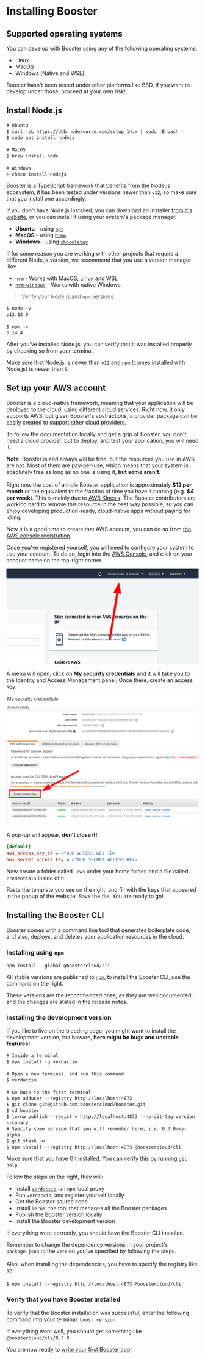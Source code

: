 # Installing Booster

## Supported operating systems

You can develop with Booster using any of the following operating systems:

* Linux
* MacOS
* Windows (Native and WSL)

Booster hasn't been tested under other platforms like BSD, if you want to
develop under those, proceed at your own risk!

## Install Node.js

```shell
# Ubuntu
$ curl -sL https://deb.nodesource.com/setup_14.x | sudo -E bash -
$ sudo apt install nodejs

# MacOS
$ brew install node

# Windows
> choco install nodejs
```

Booster is a TypeScript framework that benefits from the Node.js ecosystem, it
has been tested under versions newer than `v12`, so make sure that you install one
accordingly.

If you don't have Node.js installed, you can download an installer [from it's website](https://nodejs.org/en/), or you can install it using your system's
package manager.

* **Ubuntu** - using [`apt`](https://wiki.debian.org/Apt)
* **MacOS** - using [`brew`](https://brew.sh/)
* **Windows** - using [`chocolatey`](https://chocolatey.org/)

If for some reason you are working with other projects that require a different
Node.js version, we recommend that you use a version manager like:

* [`nvm`](https://github.com/nvm-sh/nvm) - Works with MacOS, Linux and WSL
* [`nvm-windows`](https://github.com/coreybutler/nvm-windows) - Works with native Windows

> Verify your Node.js and `npm` versions

```shell
$ node -v
v13.12.0

$ npm -v
6.14.4
```

After you've installed Node.js, you can verify that it was installed properly by
checking so from your terminal.

Make sure that Node.js is newer than `v12` and `npm` (comes installed with Node.js) is newer than `6`.

## Set up your AWS account

Booster is a cloud-native framework, meaning that your application will be deployed
to the cloud, using different cloud services. Right now, it only supports AWS, but
given Booster's abstractions, a provider package can be easily created to support
other cloud providers.

To follow the documentation locally and get a grip of Booster, you don't need a
cloud provider, but to deploy, and test your application, you will need it.

<aside class="warning">
<b>Note:</b> Booster is and always will be free, but the resources you use in AWS
are not.
Most of them are pay-per-use, which means that your system is absolutely free as
long as no one is using it, <b>but some aren't</b>.
</br>
</br>
Right now the cost of an idle Booster application is approximately <b>$12 per month</b>
or the equivalent to the fraction of time you have it running
(e.g. <b>$4 per week</b>). This is mainly due to
<a href="https://aws.amazon.com/kinesis/">AWS Kinesis</a>.
The Booster contributors are working hard to remove this resource in the best way
possible, so you can enjoy developing production-ready, cloud-native apps without
paying for idling.
</aside>

Now it is a good time to create that AWS account, you can do so from
[the AWS console registration](https://portal.aws.amazon.com/billing/signup).


Once you've registered yourself, you will need to configure your system to use your
account. To do so, login into the [AWS Console](https://console.aws.amazon.com), and
click on your account name on the top-right corner.

![aws account menu location](../images/aws-account-menu.png)

A menu will open, click on **My security credentials** and it will take you to the
Identity and Access Management panel. Once there, create an access key:

![create access key button location](../images/aws-create-access-key.png)

A pop-up will appear, **don't close it!**.

```ini
[default]
aws_access_key_id = <YOUR ACCESS KEY ID>
aws_secret_access_key = <YOUR SECRET ACCESS KEY>
```

Now create a folder called `.aws` under your home folder, and a file called
`credentials` inside of it.

Paste the template you see on the right, and fill with the keys that appeared
in the popup of the website. Save the file. You are ready to go!

## Installing the Booster CLI

Booster comes with a command line tool that generates boilerplate code, and also,
deploys, and deletes your application resources in the cloud.

### Installing using `npm`

```shell
npm install --global @boostercloud/cli
```

All stable versions are published to [`npm`](https://npmjs.com), to install the
Booster CLI, use the command on the right.

These versions are the recommended ones, as they are well documented, and the
changes are stated in the release notes.

### Installing the development version

If you like to live on the bleeding edge, you might want to install the development
version, but beware, **here might be bugs and unstable features!**

```shell
# Inside a terminal
$ npm install -g verdaccio

# Open a new terminal, and run this command
$ verdaccio

# Go back to the first terminal
$ npm adduser --registry http://localhost:4873
$ git clone git@github.com:boostercloud/booster.git
$ cd booster
$ lerna publish --registry http://localhost:4873 --no-git-tag-version --canary
# Specify some version that you will remember here, i.e. 0.3.0-my-alpha
$ git stash -u
$ npm install --registry http://localhost:4873 @boostercloud/cli
```

Make sure that you have [Git](https://git-scm.com/) installed. You can verify this
by running `git help`.

Follow the steps on the right, they will:

* Install [`verdaccio`](https://verdaccio.org/), an `npm` local proxy
* Run `verdaccio`, and register yourself locally
* Get the Booster source code
* Install `lerna`, the tool that manages all the Booster packages
* Publish the Booster version locally
* Install the Booster development version

If everything went correctly, you should have the Booster CLI installed.

<aside class="notice">
Remember to change the dependency versions in your project's <code>package.json</code> to the version you've specified by following the steps.
</br>
</br>
Also, when installing the dependencies, you have to specify the registry like so:
</br>
<code>
$ npm install --registry http://localhost:4873 @boostercloud/cli
</code>
</aside>

### Verify that you have Booster installed

To verify that the Booster installation was successful, enter the following
command into your terminal: `boost version`

If everything went well, you should get something like `@boostercloud/cli/0.3.0`

You are now ready to [write your first Booster app](#your-first-booster-app)!